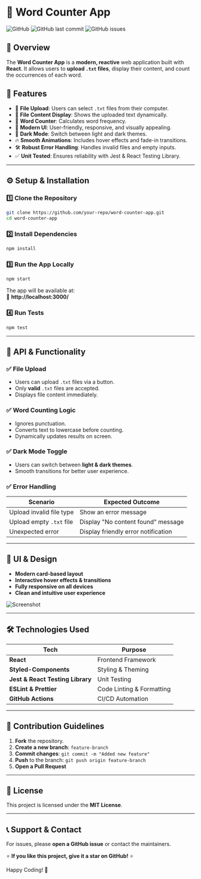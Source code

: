 # 🚀 Word Counter App

![GitHub](https://img.shields.io/github/license/your-repo/word-counter-app)
![GitHub last commit](https://img.shields.io/github/last-commit/your-repo/word-counter-app)
![GitHub issues](https://img.shields.io/github/issues/your-repo/word-counter-app)

## 📌 Overview
The **Word Counter App** is a **modern, reactive** web application built with **React**. It allows users to **upload `.txt` files**, display their content, and count the occurrences of each word.

## 🎯 Features
- 📂 **File Upload**: Users can select `.txt` files from their computer.
- 📄 **File Content Display**: Shows the uploaded text dynamically.
- 🔢 **Word Counter**: Calculates word frequency.
- 🎨 **Modern UI**: User-friendly, responsive, and visually appealing.
- 🌙 **Dark Mode**: Switch between light and dark themes.
- 🔥 **Smooth Animations**: Includes hover effects and fade-in transitions.
- 🛠 **Robust Error Handling**: Handles invalid files and empty inputs.
- ✅ **Unit Tested**: Ensures reliability with Jest & React Testing Library.

---

## ⚙️ Setup & Installation
### 1️⃣ **Clone the Repository**
```sh
git clone https://github.com/your-repo/word-counter-app.git
cd word-counter-app
```

### 2️⃣ **Install Dependencies**
```sh
npm install
```

### 3️⃣ **Run the App Locally**
```sh
npm start
```

The app will be available at:  
📌 **http://localhost:3000/**

### 4️⃣ **Run Tests**
```sh
npm test
```

---

## 🚀 API & Functionality
### ✅ **File Upload**
- Users can upload `.txt` files via a button.
- Only **valid** `.txt` files are accepted.
- Displays file content immediately.

### ✅ **Word Counting Logic**
- Ignores punctuation.
- Converts text to lowercase before counting.
- Dynamically updates results on screen.

### ✅ **Dark Mode Toggle**
- Users can switch between **light & dark themes**.
- Smooth transitions for better user experience.

### ✅ **Error Handling**
| Scenario | Expected Outcome |
|----------|-----------------|
| Upload invalid file type | Show an error message |
| Upload empty `.txt` file | Display "No content found" message |
| Unexpected error | Display friendly error notification |

---

## 🎨 UI & Design
- **Modern card-based layout**
- **Interactive hover effects & transitions**
- **Fully responsive on all devices**
- **Clean and intuitive user experience**

![Screenshot](https://your-screenshot-url.com)

---

## 🛠 Technologies Used
| Tech | Purpose |
|------|---------|
| **React** | Frontend Framework |
| **Styled-Components** | Styling & Theming |
| **Jest & React Testing Library** | Unit Testing |
| **ESLint & Prettier** | Code Linting & Formatting |
| **GitHub Actions** | CI/CD Automation |

---

## 📌 Contribution Guidelines
1. **Fork** the repository.
2. **Create a new branch**: `feature-branch`
3. **Commit changes**: `git commit -m "Added new feature"`
4. **Push** to the branch: `git push origin feature-branch`
5. **Open a Pull Request**

---

## 📜 License
This project is licensed under the **MIT License**.

---

## 📞 Support & Contact
For issues, please **open a GitHub issue** or contact the maintainers.

⭐ **If you like this project, give it a star on GitHub!** ⭐

Happy Coding! 🚀

